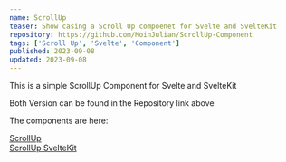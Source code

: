 ```yaml
---
name: ScrollUp
teaser: Show casing a Scroll Up compoenet for Svelte and SvelteKit
repository: https://github.com/MoinJulian/ScrollUp-Component
tags: ['Scroll Up', 'Svelte', 'Component']
published: 2023-09-08
updated: 2023-09-08
---
```


This is a simple ScrollUp Component for Svelte and SvelteKit

Both Version can be found in the Repository link above

The components are here:

[ScrollUp](https://github.com/MoinJulian/ScrollUp-Component/blob/main/src/lib/components/ScrollUp.svelte)  
[ScrollUp SvelteKit](https://github.com/MoinJulian/ScrollUp-Component/blob/main/src/lib/components/ScrollUp%20for%20SvelteKit.svelte)
